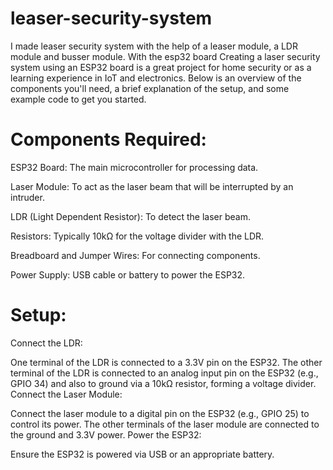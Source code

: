 # leaser-security-system
I made leaser security system with the help of a leaser module, a LDR module and busser module. With the esp32 board
Creating a laser security system using an ESP32 board is a great project for home security or as a learning experience in IoT and electronics. Below is an overview of the components you'll need, a brief explanation of the setup, and some example code to get you started.

# Components Required:
ESP32 Board: The main microcontroller for processing data.

Laser Module: To act as the laser beam that will be interrupted by an intruder.

LDR (Light Dependent Resistor): To detect the laser beam.

Resistors: Typically 10kΩ for the voltage divider with the LDR.

Breadboard and Jumper Wires: For connecting components.

Power Supply: USB cable or battery to power the ESP32.

# Setup:
Connect the LDR:

One terminal of the LDR is connected to a 3.3V pin on the ESP32.
The other terminal of the LDR is connected to an analog input pin on the ESP32 (e.g., GPIO 34) and also to ground via a 10kΩ resistor, forming a voltage divider.
Connect the Laser Module:

Connect the laser module to a digital pin on the ESP32 (e.g., GPIO 25) to control its power.
The other terminals of the laser module are connected to the ground and 3.3V power.
Power the ESP32:

Ensure the ESP32 is powered via USB or an appropriate battery.
